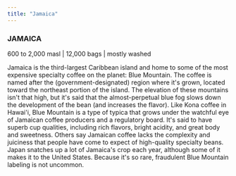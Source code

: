 ```yaml
---
title: "Jamaica"
---
```

### JAMAICA

600 to 2,000 masl | 12,000 bags | mostly washed

Jamaica is the third-largest Caribbean island and home to some of the most expensive specialty coffee on the planet: Blue Mountain. The coffee is named after the (government-designated) region where it's grown, located toward the northeast portion of the island. The elevation of these mountains isn't that high, but it's said that the almost-perpetual blue fog slows down the development of the bean (and increases the flavor). Like Kona coffee in Hawai'i, Blue Mountain is a type of typica that grows under the watchful eye of Jamaican coffee producers and a regulatory board. It's said to have superb cup qualities, including rich flavors, bright acidity, and great body and sweetness. Others say Jamaican coffee lacks the complexity and juiciness that people have come to expect of high-quality specialty beans. Japan snatches up a lot of Jamaica's crop each year, although some of it makes it to the United States. Because it's so rare, fraudulent Blue Mountain labeling is not uncommon.
